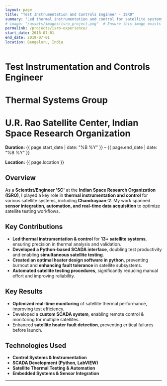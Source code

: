 ```yaml
---
layout: page
title: "Test Instrumentation and Controls Engineer - ISRO"
summary: "Led thermal instrumentation and control for satellite systems, including Chandrayaan-2, optimizing testing workflows and automation."
# image: "/assets/images/isro_project.png"  # Ensure this image exists or remove this line
permalink: /projects/isro-experience/
start_date: 2016-07-01
end_date: 2019-07-01
location: Bengaluru, India
---
```


# Test Instrumentation and Controls Engineer
# Thermal Systems Group
# U.R. Rao Satellite Center, Indian Space Research Organization

 **Duration:** {{ page.start_date | date: "%B %Y" }} – {{ page.end_date | date: "%B %Y" }}

 **Location:** {{ page.location }}

## Overview
As a **Scientist/Engineer 'SC'** at the **Indian Space Research Organization (ISRO)**, I played a key role in **thermal instrumentation and control** for various satellite systems, including **Chandrayaan-2**. My work spanned **sensor integration, automation, and real-time data acquisition** to optimize satellite testing workflows.

## Key Contributions
- **Led thermal instrumentation & control** for **13+ satellite systems**, ensuring precision in thermal analysis and validation.
- **Developed a Python-based SCADA interface**, doubling test productivity and enabling **simultaneous satellite testing**.
- **Created an optimal heater design software in python**, preventing burnout and **enhancing fault tolerance** in satellite subsystems.
- **Automated satellite testing procedures**, significantly reducing manual effort and improving reliability.

## Key Results
- **Optimized real-time monitoring** of satellite thermal performance, improving test efficiency.
- Developed a **custom SCADA system**, enabling remote control & monitoring for multiple satellites.
- Enhanced **satellite heater fault detection**, preventing critical failures before launch.

## Technologies Used
- **Control Systems & Instrumentation**
- **SCADA Development (Python, LabVIEW)**
- **Satellite Thermal Testing & Automation**
- **Embedded Systems & Sensor Integration**

---

